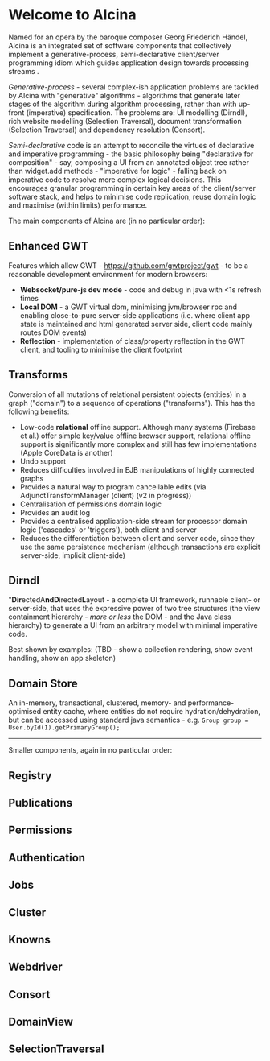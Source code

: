 # Welcome to Alcina

Named for an opera by the baroque composer Georg Friederich Händel, Alcina is an integrated set of 
software components that collectively implement a generative-process, semi-declarative client/server programming idiom 
which guides application design towards processing streams .

*Generative-process* - several complex-ish application problems are tackled by Alcina with "generative" algorithms - algorithms 
that generate later stages of the algorithm during algorithm processing, rather than with up-front (imperative) specification. 
The problems are: UI modelling (Dirndl), rich website modelling (Selection Traversal), document transformation (Selection Traversal) and dependency resolution (Consort).

*Semi-declarative* code is an attempt to reconcile the virtues of declarative and imperative programming - 
the basic philosophy being "declarative for composition" - say, composing a UI from an annotated object tree 
rather than widget.add methods - "imperative for logic" - falling back on imperative code to resolve more
 complex logical decisions. This encourages granular programming in certain key areas
of the client/server software stack, and helps to minimise code replication, reuse domain 
logic and maximise (within limits) performance.



The main components of Alcina are (in no particular order):

## Enhanced GWT
Features which allow GWT - https://github.com/gwtproject/gwt - to be a reasonable development environment
for modern browsers:
*	**Websocket/pure-js dev mode** - code and debug in java with <1s refresh times
*	**Local DOM** - a GWT virtual dom, minimising jvm/browser rpc and enabling close-to-pure server-side applications
	(i.e. where client app state is maintained and html generated server side, client code mainly routes DOM events)
*	**Reflection** - implementation of class/property reflection in the GWT client, and tooling to minimise the 
	client footprint

##	Transforms
Conversion of all mutations of relational persistent objects (entities) in a graph ("domain") to a 
sequence of operations ("transforms"). This has the following benefits:
*	Low-code **relational** offline support. Although many systems (Firebase et al.) offer simple key/value offline
	browser support, relational offline support is significantly more complex and still has few implementations
	 (Apple CoreData is another)
*	Undo support	 
*	Reduces difficulties involved in EJB manipulations of highly connected graphs
*	Provides a natural way to program cancellable edits (via AdjunctTransformManager (client) (v2 in progress))
*	Centralisation of permissions domain logic
*	Provides an audit log
*	Provides a centralised application-side stream for processor domain logic ('cascades' or 'triggers'), both client and server
*	Reduces the differentiation between client and server code, since they use the same persistence mechanism (although 
	transactions are explicit server-side, implicit client-side)

##	Dirndl
"**Dir**ectedA**ndD**irected**L**ayout - a complete UI framework, runnable client- or server-side, that uses the 
expressive power of two tree structures (the view containment hierarchy - *more or less* the DOM - and the Java class hierarchy) 
to generate a UI from an arbitrary model with minimal imperative code.

Best shown by examples:
(TBD - show a collection rendering, show event handling, show an app skeleton)

## Domain Store
An in-memory, transactional, clustered, memory- and performance- optimised entity cache, where entities do not require 
hydration/dehydration, but can be accessed using standard java semantics - e.g. `Group group = User.byId(1).getPrimaryGroup();`

---

Smaller components, again in no particular order:

##	Registry

##	Publications

##	Permissions

##	Authentication

##	Jobs

##	Cluster

##	Knowns

##	Webdriver

##	Consort

##	DomainView

##	SelectionTraversal
